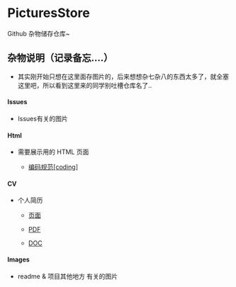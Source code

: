 # PicturesStore
Github 杂物储存仓库~


## 杂物说明（记录备忘....）

* 其实刚开始只想在这里面存图片的，后来想想杂七杂八的东西太多了，就全塞这里吧，所以看到这里来的同学别吐槽仓库名了..

#### Issues

- Issues有关的图片


#### Html

- 需要展示用的 HTML 页面

  - [编码规范[coding]](http://chinakids.github.io/PicturesStore/html/coding/index.html)


#### CV

- 个人简历

  - [页面](http://chinakids.github.io/PicturesStore/cv/cv.html)

  - [PDF](http://chinakids.github.io/PicturesStore/cv/cv.pdf)

  - [DOC](http://chinakids.github.io/PicturesStore/cv/cv.doc)  

#### Images

- readme & 项目其他地方 有关的图片
